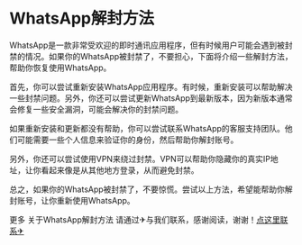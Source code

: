 # WhatsApp解封方法

WhatsApp是一款非常受欢迎的即时通讯应用程序，但有时候用户可能会遇到被封禁的情况。如果你的WhatsApp被封禁了，不要担心，下面将介绍一些解封方法，帮助你恢复使用WhatsApp。

首先，你可以尝试重新安装WhatsApp应用程序。有时候，重新安装可以帮助解决一些封禁问题。另外，你还可以尝试更新WhatsApp到最新版本，因为新版本通常会修复一些安全漏洞，可能会解决你的封禁问题。

如果重新安装和更新都没有帮助，你可以尝试联系WhatsApp的客服支持团队。他们可能需要一些个人信息来验证你的身份，然后帮助你解封账号。

另外，你还可以尝试使用VPN来绕过封禁。VPN可以帮助你隐藏你的真实IP地址，让你看起来像是从其他地方登录，从而避免封禁。

总之，如果你的WhatsApp被封禁了，不要惊慌。尝试以上方法，希望能帮助你解封账号，让你重新使用WhatsApp。

更多 关于WhatsApp解封方法 请通过✈与我们联系，感谢阅读，谢谢！[点这里联系✈](https://d.k02.cc)